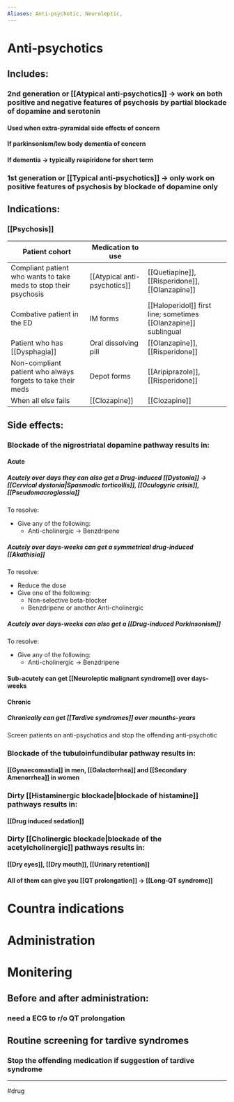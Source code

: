 ```yaml
---
Aliases: Anti-psychotic, Neuroleptic, 
---
```

# Anti-psychotics
## Includes:
### 2nd generation or [[Atypical anti-psychotics]] -> work on both positive and negative features of psychosis by partial blockade of dopamine and serotonin
#### Used when extra-pyramidal side effects of concern
#### If parkinsonism/lew body dementia of concern
#### If dementia -> typically respiridone for short term
### 1st generation or [[Typical anti-psychotics]] -> only work on positive features of psychosis by blockade of dopamine only
## Indications:
### [[Psychosis]]
| Patient cohort                                                   | Medication to use            |                                                                 |
| ---------------------------------------------------------------- | ---------------------------- | --------------------------------------------------------------- |
| Compliant patient who wants to take meds to stop their psychosis | [[Atypical anti-psychotics]] | [[Quetiapine]], [[Risperidone]], [[Olanzapine]]                 |
| Combative patient in the ED                                      | IM forms                     | [[Haloperidol]] first line; sometimes [[Olanzapine]] sublingual |
| Patient who has [[Dysphagia]]                                    | Oral dissolving pill         | [[Olanzapine]], [[Risperidone]]                                 |
| Non-compliant patient who always forgets to take their meds      | Depot forms                  | [[Aripiprazole]], [[Risperidone]]                                         |
| When all else fails                                              | [[Clozapine]]                | [[Clozapine]]                                                   |

## Side effects:

### Blockade of the nigrostriatal dopamine pathway results in: 
#### Acute
##### Acutely over days they can also get a Drug-induced [[Dystonia]] -> [[Cervical dystonia|Spasmodic torticollis]], [[Oculogyric crisis]], [[Pseudomacroglossia]]
To resolve:
- Give any of the following:
	- Anti-cholinergic -> Benzdripene
##### Acutely over days-weeks can get a symmetrical drug-induced [[Akathisia]]
To resolve:
- Reduce the dose
- Give one of the following:
	- Non-selective beta-blocker
	- Benzdripene or another Anti-cholinergic

##### Acutely over days-weeks can also get a [[Drug-induced Parkinsonism]]
To resolve:
- Give any of the following:
	- Anti-cholinergic -> Benzdripene
#### Sub-acutely can get [[Neuroleptic malignant syndrome]] over days-weeks
#### Chronic 
##### Chronically can get [[Tardive syndromes]] over mounths-years 
Screen patients on anti-psychotics and stop the offending anti-psychotic
### Blockade of the tubuloinfundibular pathway results in:
#### [[Gynaecomastia]] in men, [[Galactorrhea]] and [[Secondary Amenorrhea]] in women
### Dirty [[Histaminergic blockade|blockade of histamine]] pathways results in:
#### [[Drug induced sedation]]
### Dirty [[Cholinergic blockade|blockade of the acetylcholinergic]] pathways results in:
#### [[Dry eyes]], [[Dry mouth]], [[Urinary retention]]
#### All of them can give you [[QT prolongation]] -> [[Long-QT syndrome]]
# Countra indications
# Administration 
# Monitering 
## Before and after administration:
### need a ECG to r/o QT prolongation
## Routine screening for tardive syndromes
### Stop the offending medication if suggestion of tardive syndrome 

---
#drug 